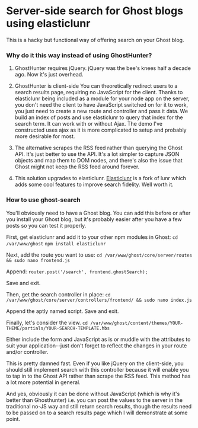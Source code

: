 Server-side search for Ghost blogs using elasticlunr
=========================================================

This is a hacky but functional way of offering search on your Ghost blog.

### Why do it this way instead of using GhostHunter?

1. GhostHunter requires jQuery.
jQuery was the bee's knees half a decade ago. Now it's just overhead.
    
2. GhostHunter is client-side
You can theoretically redirect users to a search results page, requiring no JavaScript for the client. Thanks to elasticlunr being included as a module for your node app on the server, you don't need the client to have JavaScript switched on for it to work, you just need to create a new route and controller and pass it data. We build an index of posts and use elasticlunr to query that index for the search term. It can work with or without Ajax. The demo I've constructed uses ajax as it is more complicated to setup and probably more desirable for most.
    
3. The alternative scrapes the RSS feed rather than querying the Ghost API.
It's just better to use the API. It's a lot simpler to capture JSON objects and map them to DOM nodes, and there's also the issue that Ghost might not keep the RSS feed around forever.
    
4. This solution upgrades to elasticlunr.
[Elasticlunr](http://elasticlunr.com/ "elasticlunr") is a fork of lunr which adds some cool features to improve search fidelity. Well worth it.
    
    
### How to use ghost-search

You'll obviously need to have a Ghost blog. You can add this before or after you install your Ghost blog, but it's probably easier after you have a few posts so you can test it properly.

First, get elasticlunr and add it to your other npm modules in Ghost:
`cd /var/www/ghost`
`npm install elasticlunr`

Next, add the route you want to use:
`cd /var/www/ghost/core/server/routes && sudo nano frontend.js`

Append:
`router.post('/search', frontend.ghostSearch);`

Save and exit. 

Then, get the search controller in place:
`cd /var/www/ghost/core/server/controllers/frontend/ && sudo nano index.js`

Append the aptly named script. Save and exit.

Finally, let's consider the view.
`cd /var/www/ghost/content/themes/YOUR-THEME/partials/YOUR-SEARCH-TEMPLATE.hbs`

Either include the form and JavaScript as is or muddle with the attributes to suit your application--just don't forget to reflect the changes in your route and/or controller.

This is pretty damned fast. Even if you like jQuery on the client-side, you should still implement search with this controller because it will enable you to tap in to the Ghost API rather than scrape the RSS feed. This method has a lot more potential in general. 

And yes, obviously it can be done without JavaScript (which is why it's better than Ghosthunter) i.e. you can post the values to the server in the traditional no-JS way and still return search results, though the results need to be passed on to a search results page which I will demonstrate at some point.
